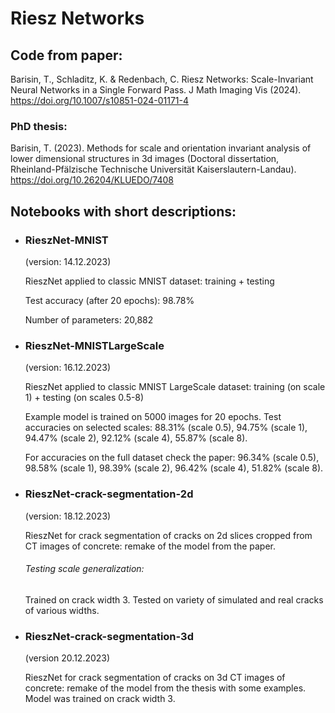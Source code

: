# Riesz Networks

## Code from paper:
Barisin, T., Schladitz, K. & Redenbach, C. Riesz Networks: Scale-Invariant Neural Networks in a Single Forward Pass. J Math Imaging Vis (2024). 
https://doi.org/10.1007/s10851-024-01171-4

### PhD thesis: 
Barisin, T. (2023). Methods for scale and orientation invariant analysis of lower dimensional structures in 3d images (Doctoral dissertation, Rheinland-Pfälzische Technische Universität Kaiserslautern-Landau).
https://doi.org/10.26204/KLUEDO/7408


## Notebooks with short descriptions:

- ### RieszNet-MNIST 
  (version: 14.12.2023)
  
  RieszNet applied to classic MNIST dataset: training + testing
  
  Test accuracy (after 20 epochs): 98.78%
  
  Number of parameters: 20,882


- ### RieszNet-MNISTLargeScale
  (version: 16.12.2023)

  RieszNet applied to classic MNIST LargeScale dataset: training (on scale 1) + testing (on scales 0.5-8)

  Example model is trained on 5000 images for 20 epochs.
  Test accuracies on selected scales: 88.31% (scale 0.5), 94.75% (scale 1), 94.47% (scale 2),  92.12% (scale 4), 55.87% (scale 8).
  
  For accuracies on the full dataset check the paper:  96.34% (scale 0.5), 98.58% (scale 1), 98.39% (scale 2),  96.42% (scale 4), 51.82% (scale 8).


- ### RieszNet-crack-segmentation-2d
  (version: 18.12.2023)

  RieszNet for crack segmentation of cracks on 2d slices cropped from CT images of concrete: remake of the model from the paper.

  ###### Testing scale generalization:
  Trained on crack width 3. Tested on variety of simulated and real cracks of various widths. 

- ### RieszNet-crack-segmentation-3d
  (version 20.12.2023)

  RieszNet for crack segmentation of cracks on 3d CT images of concrete: remake of the model from the thesis with some examples.
  Model was trained on crack width 3.  

